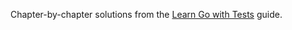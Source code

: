 Chapter-by-chapter solutions from the [Learn Go with Tests](https://quii.gitbook.io/learn-go-with-tests/) guide.

